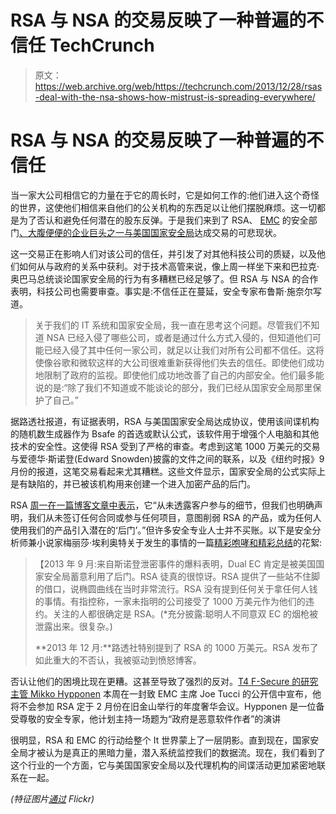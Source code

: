# RSA 与 NSA 的交易反映了一种普遍的不信任 TechCrunch

> 原文：<https://web.archive.org/web/https://techcrunch.com/2013/12/28/rsas-deal-with-the-nsa-shows-how-mistrust-is-spreading-everywhere/>

# RSA 与 NSA 的交易反映了一种普遍的不信任

当一家大公司相信它的力量在于它的周长时，它是如何工作的:他们进入这个奇怪的世界，这使他们相信来自他们的公关机构的东西足以让他们摆脱麻烦。这一切都是为了否认和避免任何潜在的股东反弹。于是我们来到了 RSA、 [EMC](https://web.archive.org/web/20221208143824/http://emc.com/) 的安全部门[、大腹便便的企业巨头之一](https://web.archive.org/web/20221208143824/http://allthingsd.com/20131223/talk-of-an-rsa-boycott-grows-after-reports-it-colluded-with-the-nsa/)[与美国国家安全局](https://web.archive.org/web/20221208143824/http://www.reuters.com/article/2013/12/20/us-usa-security-rsa-idUSBRE9BJ1C220131220)达成交易的可悲现状。

这一交易正在影响人们对该公司的信任，并引发了对其他科技公司的质疑，以及他们如何从与政府的关系中获利。对于技术高管来说，像上周一样坐下来和巴拉克·奥巴马总统谈论国家安全局的行为有多糟糕已经足够了。但 RSA 与 NSA 的合作表明，科技公司也需要审查。事实是:不信任正在蔓延，安全专家布鲁斯·施奈尔写道。

> 关于我们的 IT 系统和国家安全局，我一直在思考这个问题。尽管我们不知道 NSA 已经入侵了哪些公司，或者是通过什么方式入侵的，但知道他们可能已经入侵了其中任何一家公司，就足以让我们对所有公司都不信任。这将使像谷歌和微软这样的大公司很难重新获得他们失去的信任。即使他们成功地限制了政府的监视。即使他们成功地改善了自己的内部安全。他们最多能说的是:“除了我们不知道或不能谈论的部分，我们已经从国家安全局那里保护了自己。”

据路透社报道，有证据表明，RSA 与美国国家安全局达成协议，使用该间谍机构的随机数生成器作为 Bsafe 的首选或默认公式，该软件用于增强个人电脑和其他技术的安全性。这使得 RSA 受到了严格的审查。考虑到这笔 1000 万美元的交易与爱德华·斯诺登(Edward Snowden)披露的文件之间的联系，以及《纽约时报》9 月份的报道，这笔交易看起来尤其糟糕。这些文件显示，国家安全局的公式实际上是有缺陷的，并已被该机构用来创建一个进入加密产品的后门。

RSA [周一在一篇博客文章中表示](https://web.archive.org/web/20221208143824/http://blogs.rsa.com/news-media-2/rsa-response/)，它“从未透露客户参与的细节，但我们也明确声明，我们从未签订任何合同或参与任何项目，意图削弱 RSA 的产品，或为任何人使用我们的产品引入潜在的‘后门’。”但许多安全专业人士并不买账。以下是安全分析师兼小说家梅丽莎·埃利奥特关于发生的事情的一篇[精彩咆哮和精彩总结](https://web.archive.org/web/20221208143824/https://gist.github.com/0xabad1dea)的花絮:

> 【2013 年 9 月:来自斯诺登泄密事件的爆料表明，Dual EC 肯定是被美国国家安全局蓄意利用了后门。RSA 徒真的很惊讶。RSA 提供了一些站不住脚的借口，说椭圆曲线在当时非常流行。RSA 没有提到任何关于拿任何人钱的事情。有指控称，一家未指明的公司接受了 1000 万美元作为他们的违约。关注的人都很确定是 RSA。(*充分披露:聪明人不同意双 EC 的烟枪被泄露出来。很复杂。)
> 
> **2013 年 12 月:**路透社特别提到了 RSA 的 1000 万美元。RSA 发布了如此重大的不否认，我被驱动到愤怒博客。

否认让他们的困境比现在更糟。这甚至导致了强烈的反对。[T4 F-Secure 的研究主管 Mikko Hypponen](https://web.archive.org/web/20221208143824/http://mikko.hypponen.com/) 本周在一封致 EMC 主席 Joe Tucci 的公开信中宣布，他将不会参加 RSA 定于 2 月份在旧金山举行的年度奢华会议。Hypponen 是一位备受尊敬的安全专家，他计划主持一场题为“政府是恶意软件作者”的演讲

很明显，RSA 和 EMC 的行动给整个 It 世界蒙上了一层阴影。直到现在，国家安全局才被认为是真正的黑暗力量，潜入系统监控我们的数据流。现在，我们看到了这个行业的一个方面，它与美国国家安全局以及代理机构的间谍活动更加紧密地联系在一起。

*(特征图片[通过](https://web.archive.org/web/20221208143824/http://www.flickr.com/photos/bigtallguy/233172679/sizes/l/) Flickr)*